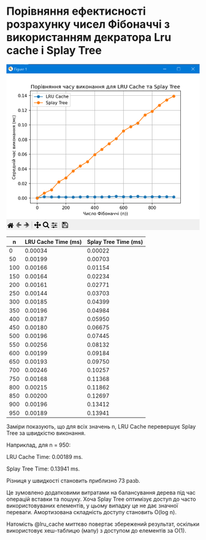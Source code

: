 # Порівняння ефектисності розрахунку чисел Фібоначчі з використанням декратора Lru cache і Splay Tree

![Performance Comparison](lru_perfomance.png)

| n   | LRU Cache Time (ms) | Splay Tree Time (ms) |
| --- | ------------------- | -------------------- |
| 0   | 0.00034             | 0.00022              |
| 50  | 0.00199             | 0.00703              |
| 100 | 0.00166             | 0.01154              |
| 150 | 0.00164             | 0.02234              |
| 200 | 0.00161             | 0.02771              |
| 250 | 0.00144             | 0.03703              |
| 300 | 0.00185             | 0.04399              |
| 350 | 0.00196             | 0.04984              |
| 400 | 0.00187             | 0.05950              |
| 450 | 0.00180             | 0.06675              |
| 500 | 0.00196             | 0.07445              |
| 550 | 0.00256             | 0.08132              |
| 600 | 0.00199             | 0.09184              |
| 650 | 0.00193             | 0.09750              |
| 700 | 0.00246             | 0.10257              |
| 750 | 0.00168             | 0.11368              |
| 800 | 0.00215             | 0.11862              |
| 850 | 0.00200             | 0.12697              |
| 900 | 0.00196             | 0.13412              |
| 950 | 0.00189             | 0.13941              |

Заміри показують, що для всіх значень n, LRU Cache перевершує Splay Tree за швидкістю виконання.

Наприклад, для n = 950:

LRU Cache Time: 0.00189 ms.

Splay Tree Time: 0.13941 ms.

Різниця у швидкості становить приблизно 73 разb.

Це зумовлено додатковими витратами на балансування дерева під час операцій вставки та пошуку. Хоча Splay Tree оптимізує доступ до часто використовуваних елементів, у цьому випадку це не дає значної переваги. Амортизована складність доступу становить O(log n).

Натомість @lru_cache миттєво повертає збережений результат, оскільки використовує хеш-таблицю (мапу) з доступом до елементів за O(1).

